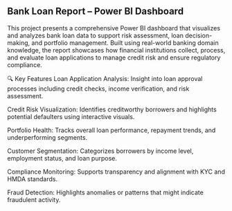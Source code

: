 ## Bank Loan Report – Power BI Dashboard
This project presents a comprehensive Power BI dashboard that visualizes and analyzes bank loan data to support risk assessment, loan decision-making, and portfolio management. Built using real-world banking domain knowledge, the report showcases how financial institutions collect, process, and evaluate loan applications to manage credit risk and ensure regulatory compliance.

🔍 Key Features
Loan Application Analysis: Insight into loan approval processes including credit checks, income verification, and risk assessment.

Credit Risk Visualization: Identifies creditworthy borrowers and highlights potential defaulters using interactive visuals.

Portfolio Health: Tracks overall loan performance, repayment trends, and underperforming segments.

Customer Segmentation: Categorizes borrowers by income level, employment status, and loan purpose.

Compliance Monitoring: Supports transparency and alignment with KYC and HMDA standards.

Fraud Detection: Highlights anomalies or patterns that might indicate fraudulent activity.
